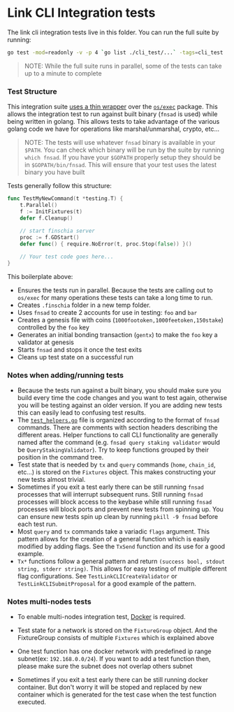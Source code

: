 # Link CLI Integration tests

The link cli integration tests live in this folder. You can run the full suite by running:

```bash
go test -mod=readonly -v -p 4 `go list ./cli_test/...` -tags=cli_test
```

> NOTE: While the full suite runs in parallel, some of the tests can take up to a minute to complete

### Test Structure

This integration suite [uses a thin wrapper](https://github.com/Finschia/finschia-sdk/tree/main/tests) over the [`os/exec`](https://golang.org/pkg/os/exec/) package. This allows the integration test to run against built binary (`fnsad` is used) while being written in golang. This allows tests to take advantage of the various golang code we have for operations like marshal/unmarshal, crypto, etc...

> NOTE: The tests will use whatever `fnsad` binary is available in your `$PATH`. You can check which binary will be run by the suite by running `which fnsad`. If you have your `$GOPATH` properly setup they should be in `$GOPATH/bin/fnsad`. This will ensure that your test uses the latest binary you have built

Tests generally follow this structure:

```go
func TestMyNewCommand(t *testing.T) {
    t.Parallel()
    f := InitFixtures(t)
    defer f.Cleanup()
    
    // start finschia server 
    proc := f.GDStart()
    defer func() { require.NoError(t, proc.Stop(false)) }()

    // Your test code goes here...
}
```

This boilerplate above:

- Ensures the tests run in parallel. Because the tests are calling out to `os/exec` for many operations these tests can take a long time to run.
- Creates `.finschia` folder in a new temp folder.
- Uses `fnsad` to create 2 accounts for use in testing: `foo` and `bar`
- Creates a genesis file with coins (`1000footoken,1000feetoken,150stake`) controlled by the `foo` key
- Generates an initial bonding transaction (`gentx`) to make the `foo` key a validator at genesis
- Starts `fnsad` and stops it once the test exits
- Cleans up test state on a successful run

### Notes when adding/running tests

- Because the tests run against a built binary, you should make sure you build every time the code changes and you want to test again, otherwise you will be testing against an older version. If you are adding new tests this can easily lead to confusing test results.
- The [`test_helpers.go`](./test_helpers.go) file is organized according to the format of `fnsad` commands. There are comments with section headers describing the different areas. Helper functions to call CLI functionality are generally named after the command (e.g. `fnsad query staking validator` would be `QueryStakingValidator`). Try to keep functions grouped by their position in the command tree.
- Test state that is needed by `tx` and `query` commands (`home`, `chain_id`, etc...) is stored on the `Fixtures` object. This makes constructing your new tests almost trivial.
- Sometimes if you exit a test early there can be still running `fnsad` processes that will interrupt subsequent runs. Still running `fnsad` processes will block access to the keybase while still running `fnsad` processes will block ports and prevent new tests from spinning up. You can ensure new tests spin up clean by running `pkill -9 fnsad` before each test run.
- Most `query` and `tx` commands take a variadic `flags` argument. This pattern allows for the creation of a general function which is easily modified by adding flags. See the `TxSend` function and its use for a good example.
- `Tx*` functions follow a general pattern and return `(success bool, stdout string, stderr string)`. This allows for easy testing of multiple different flag configurations. See `TestLinkCLICreateValidator` or `TestLinkCLISubmitProposal` for a good example of the pattern.

### Notes multi-nodes tests

- To enable multi-nodes integration test, [Docker](https://www.docker.com) is required.

- Test state for a network is stored on the `FixtureGroup` object. And the FixtureGroup consists of multiple `Fixtures` which is explained above

- One test function has one docker network with predefined ip range subnet(ex: `192.168.0.0/24`). If you want to add a test function then, please make sure the subnet does not overlap others subnet

- Sometimes if you exit a test early there can be still running docker container. But don't worry it will be stoped and replaced by new container which is generated for the test case when the test function executed.

